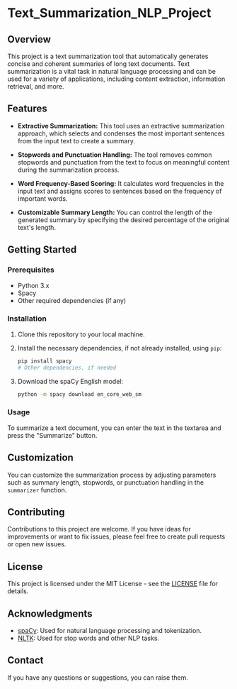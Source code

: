 # Text_Summarization_NLP_Project

## Overview

This project is a text summarization tool that automatically generates concise and coherent summaries of long text documents. Text summarization is a vital task in natural language processing and can be used for a variety of applications, including content extraction, information retrieval, and more.

## Features

- **Extractive Summarization:** This tool uses an extractive summarization approach, which selects and condenses the most important sentences from the input text to create a summary.

- **Stopwords and Punctuation Handling:** The tool removes common stopwords and punctuation from the text to focus on meaningful content during the summarization process.

- **Word Frequency-Based Scoring:** It calculates word frequencies in the input text and assigns scores to sentences based on the frequency of important words.

- **Customizable Summary Length:** You can control the length of the generated summary by specifying the desired percentage of the original text's length.

## Getting Started

### Prerequisites

- Python 3.x
- Spacy
- Other required dependencies (if any)

### Installation

1. Clone this repository to your local machine.
2. Install the necessary dependencies, if not already installed, using `pip`:

   ```bash
   pip install spacy
   # Other dependencies, if needed
   ```

3. Download the spaCy English model:

   ```bash
   python -m spacy download en_core_web_sm
   ```

### Usage

To summarize a text document, you can enter the text in the textarea and press the "Summarize" button. 

## Customization

You can customize the summarization process by adjusting parameters such as summary length, stopwords, or punctuation handling in the `summarizer` function.

## Contributing

Contributions to this project are welcome. If you have ideas for improvements or want to fix issues, please feel free to create pull requests or open new issues.

## License

This project is licensed under the MIT License - see the [LICENSE](LICENSE) file for details.

## Acknowledgments

- [spaCy](https://spacy.io/): Used for natural language processing and tokenization.
- [NLTK](https://www.nltk.org/): Used for stop words and other NLP tasks.


## Contact

If you have any questions or suggestions, you can raise them.
